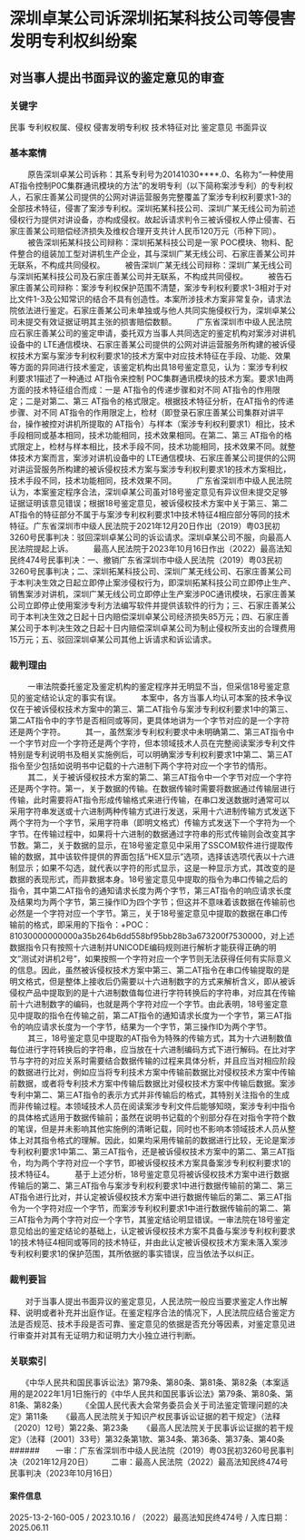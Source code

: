 # 深圳卓某公司诉深圳拓某科技公司等侵害发明专利权纠纷案
## 对当事人提出书面异议的鉴定意见的审查
### 关键字
民事 专利权权属、侵权 侵害发明专利权 技术特征对比 鉴定意见 书面异议
### 基本案情
　　    原告深圳卓某公司诉称：其系专利号为20141030****.0、名称为“一种使用AT指令控制P0C集群通讯模块的方法”的发明专利（以下简称案涉专利）的专利权人，石家庄善某公司提供的公网对讲运营服务完整覆盖了案涉专利权利要求1-3的全部技术特征，侵害了案涉专利权。深圳拓某科技公司、深圳广某无线公司为前述侵权行为提供对讲设备，亦构成侵权。故起诉请求判令三被诉侵权人停止侵害、石家庄善某公司赔偿经济损失及维权合理开支共计人民币120万元（币种下同）。
　　    被告深圳拓某科技公司辩称：深圳拓某科技公司是一家 POC模块、物料、配件整合的组装加工型对讲机生产企业，其与深圳广某无线公司、石家庄善某公司并无联系，不构成共同侵权。
　　    被告深圳广某无线公司辩称：深圳广某无线公司与深圳拓某科技公司及石家庄善某公司并无联系，不构成共同侵权。
　　    被告石家庄善某公司辩称：案涉专利权保护范围不清楚，案涉专利权利要求1-3相对于对比文件1-3及公知常识的结合不具有创造性。本案所涉技术方案非常复杂，请求法院依法进行鉴定。石家庄善某公司未单独或与他人共同实施侵权行为，深圳卓某公司未提交有效证据证明其主张的损害赔偿数额。
　　    广东省深圳市中级人民法院应石家庄善某公司的鉴定申请，委托双方当事人共同选定的鉴定机构对案涉对讲机设备中的 LTE通信模块、石家庄善某公司提供的公网对讲运营服务所构建的被诉侵权技术方案与案涉专利权利要求1的技术方案中对应技术特征在手段、功能、效果等方面的异同进行技术鉴定，该鉴定机构出具18号鉴定意见，认为：案涉专利权利要求1描述了一种通过 AT指令来控制 POC集群通讯模块的技术方案。要求1由两方面的技术特征组合而成：一是 AT指令的传递步骤和对不同 AT指令的作用限定；二是对第二、第三 AT指令的格式限定。根据技术特征分析，在AT指令的传递步骤、对不同 AT指令的作用限定上，检材（即登录石家庄善某公司集群对讲平台，操作被控对讲机所提取的 AT指令）与样本（案涉专利权利要求1）相比，技术手段相同或基本相同，技术功能相同，技术效果相同。在第二、第三 AT指令的格式限定上，检材与样本相比，技术手段不同，技术功能相同，技术效果不同。就整体技术方案而言，案涉对讲机设备中的 LTE通信模块、石家庄善某公司提供的公网对讲运营服务所构建的被诉侵权技术方案与案涉专利权利要求1的技术方案相比，技术手段不同，技术功能相同，技术效果不同。
　　    广东省深圳市中级人民法院认为，本案鉴定程序合法，深圳卓某公司虽对18号鉴定意见有异议但未提交足够证据证明该意见错误；根据18号鉴定意见，被诉侵权技术方案中关于第三、第二AT指令的特征部分不属于与案涉专利权利要求1中技术特征4相应部分等同的技术特征。广东省深圳市中级人民法院于2021年12月20日作出（2019）粤03民初3260号民事判决：驳回深圳卓某公司的诉讼请求。深圳卓某公司不服，向最高人民法院提起上诉。
　　    最高人民法院于2023年10月16日作出（2022）最高法知民终474号民事判决：一、撤销广东省深圳市中级人民法院（2019）粤03民初3260号民事判决；二、深圳拓某科技公司、深圳广某无线公司、石家庄善某公司于本判决生效之日起立即停止案涉侵权行为，即深圳拓某科技公司立即停止生产、销售案涉对讲机，深圳广某无线公司立即停止生产案涉P0C通讯模块，石家庄善某公司立即停止使用案涉专利方法编写软件并提供该软件的行为；三、石家庄善某公司于本判决生效之日起十日内赔偿深圳卓某公司经济损失85万元；四、石家庄善某公司于本判决生效之日起十日内赔偿深圳卓某公司为制止侵权所支出的合理费用15万元；五、驳回深圳卓某公司其他上诉请求和诉讼请求。
### 裁判理由
　　    一审法院委托鉴定及鉴定机构的鉴定程序并无明显不当，但采信18号鉴定意见的鉴定结论认定的事实有误。
　　     本案中，各方当事人均认可本案的技术争议仅在于被诉侵权技术方案中的第三、第二AT指令与案涉专利权利要求1中的第三、第二AT指令中的字节是否相同或等同，更具体地讲为一个字节对应的是一个字符还是两个字符。
　　    其一，虽然案涉专利权利要求中未明确第二、第三AT指令中一个字节对应一个字符还是两个字符，但本领域技术人员在完整阅读案涉专利文件特别是专利说明书及相关实施例后，可以明确案涉专利权利要求1中第二、第三AT指令至少包括如说明书中记载的十六进制下两个字符对应一个字节的情形。
　　    其二，关于被诉侵权技术方案的第二、第三AT指令中一个字节对应一个字符还是两个字符。第一，关于数据的传输。在数据传输时需要将数据通过传输层进行传输，此时需要将AT指令形成传输格式来进行传输，在串口发送数据时通常可以采用字符串发送或十六进制两种传输方式进行发送，采用十六进制传输方式发送下两个字符为一个字节，采用字符串（即明文格式）传输方式发送下一个字符为一个字节。在传输过程中，如果将十六进制的数据通过字符串的形式传输则会改变其字节数。第二，关于数据的显示，在18号鉴定意见中采用了SSCOM软件进行提取传输的数据，其中该软件提供的界面包括“HEX显示”选项，选择该选项代表以十六进制显示；如果不勾选，就代表以字符的形式显示，这是一种显示方式，其改变的是数据的表现形式，而非数据本身。18号鉴定意见中提取的指令为串口传输之后的指令，其中第二AT指令的通知请求长度为两个字节，第三AT指令的响应请求长度及结果均为两个字节，第三操作ID为四个字节；但这并不意味着该数据在传输前也必然是一个字符对应一个字节。第三，关于18号鉴定意见中提取的数据在串口传输前的格式，即采用的下指令：+POC：81030000000000a35b264b6dd558bf95bb28b3a673200f7530000，对上述数据指令只有按照十六进制并UNICODE编码规则进行解析才能获得正确的明文“测试对讲机2号”，如果按照一个字符对应一个字节则无法获得任何有实际意义的信息。因此，虽然被诉侵权技术方案中第三、第二AT指令在串口传输提取的是明文格式，但是整体上接收后仍需要以十六进制数字的方式来解析含义，即从被诉侵权产品中提取到的是十六进制数值每位进行字符转换后的字符串，对应其在传输前十六进制数字的编码，也就是两个字符对应一个字节。由此表明，18号鉴定意见中提取的指令在传输之前，第二AT指令的通知请求长度为一个字节，第三AT指令的响应请求长度为一个字节，结果为一个字节，第三操作ID为两个字节。
　　     其三，18号鉴定意见中提取的AT指令为特殊的传输方式，其为十六进制数值每位进行字符转换后的字符串，应当放在十六进制编码方式下进行解码。在比对字节与字符的对应关系时需要结合数据传输的过程来具体分析，并且应当对相应阶段的数据进行比对，例如应当将专利技术方案中传输前数据比对侵权技术方案中传输前数据，或者将专利技术方案中传输后数据比对侵权技术方案中传输后数据。案涉专利中第二、第三AT指令的表示方式并非传输后的格式，其特别关注指令的生成而非传输过程。本领域技术人员在阅读案涉专利文件后能够知晓，案涉专利中指令的具体格式适用于数据传输前；虽然在说明书记载的个别部分存在对指令字符个数的笔误，但是并未影响其他实施例的清晰记载，同时也不影响本领域技术人员从整体上对其指令格式的理解。因此，如果均采用传输前的数据进行比较，无论是案涉专利权利要求1中第二、第三AT指令，还是被诉侵权技术方案中的第二、第三AT指令，均为两个字符对应一个字节，即被诉侵权技术方案具备案涉专利权利要求1的技术特征4。
　　    基于上述分析，18号鉴定意见将被诉侵权技术方案中进行数据传输后的第二、第三AT指令与案涉专利权利要求1中进行数据传输前的第二、第三AT指令进行比对，并认定被诉侵权技术方案中进行数据传输后的第二、第三AT指令为一个字符对应一个字节，而案涉专利权利要求1中进行数据传输前的第二、第三AT指令为两个字符对应一个字节，其鉴定结论明显错误。一审法院在18号鉴定意见给出的鉴定结论的基础上，认定被诉侵权技术方案不具备与案涉专利权利要求1的技术特征4相同或等同的技术特征，并由此认定被诉侵权技术方案未落入案涉专利权利要求1的保护范围，其所依据的事实错误，应当依法予以纠正。
### 裁判要旨
　　对于当事人提出书面异议的鉴定意见，人民法院一般应当要求鉴定人作出解释、说明或者补充并出庭作证。在鉴定程序合法的情况下，人民法院应结合鉴定方法是否规范、技术手段是否可靠、鉴定意见的依据是否充分等因素，对鉴定意见进行审查并对其有无证明力和证明力大小独立进行判断。
　　
### 关联索引
　　《中华人民共和国民事诉讼法》第79条、第80条、第81条、第82条（本案适用的是2022年1月1日施行的《中华人民共和国民事诉讼法》第79条、第80条、第81条、第82条）
　　《全国人民代表大会常务委员会关于司法鉴定管理问题的决定》第11条
　　《最高人民法院关于知识产权民事诉讼证据的若干规定》（法释〔2020〕12号）第22条、第23条
　　《最高人民法院关于民事诉讼证据的若干规定》（法释〔2001〕33号）第32条第1款、第34条、第36条、第37条、第40条
######　　一审：广东省深圳市中级人民法院（2019）粤03民初3260号民事判决（2021年12月20日）
　　二审：最高人民法院（2022）最高法知民终474号民事判决（2023年10月16日）
　　
#### 案件信息
2025-13-2-160-005 / 2023.10.16 / （2022）最高法知民终474号 / 入库日期：2025.06.11
